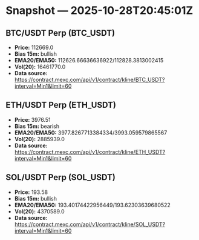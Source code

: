 # Snapshot — 2025-10-28T20:45:01Z

## BTC/USDT Perp (BTC_USDT)
- **Price:** 112669.0
- **Bias 15m:** bullish
- **EMA20/EMA50:** 112626.66636636922/112828.3813002415
- **Vol(20):** 16461770.0
- **Data source:** https://contract.mexc.com/api/v1/contract/kline/BTC_USDT?interval=Min1&limit=60

## ETH/USDT Perp (ETH_USDT)
- **Price:** 3976.51
- **Bias 15m:** bearish
- **EMA20/EMA50:** 3977.8267713384334/3993.059579865567
- **Vol(20):** 2885939.0
- **Data source:** https://contract.mexc.com/api/v1/contract/kline/ETH_USDT?interval=Min1&limit=60

## SOL/USDT Perp (SOL_USDT)
- **Price:** 193.58
- **Bias 15m:** bullish
- **EMA20/EMA50:** 193.40174422956449/193.62303639680522
- **Vol(20):** 4370589.0
- **Data source:** https://contract.mexc.com/api/v1/contract/kline/SOL_USDT?interval=Min1&limit=60
